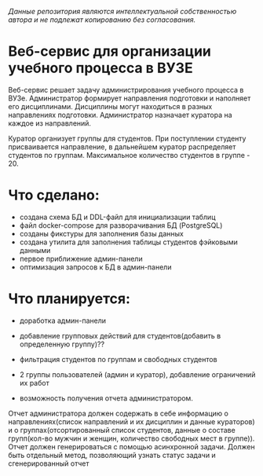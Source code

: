 *Данные репозитория являются интеллектуальной собственностью автора 
и не подлежат копированию без согласования.*

# Веб-сервис для организации учебного процесса в ВУЗЕ
Веб-сервис решает задачу администрирования  учебного процесса в ВУЗе. 
Администратор формирует направления подготовки и наполняет его дисциплинами. 
Дисциплины могут находиться в разных направлениях подготовки. 
Администратор назначает куратора на каждое из направлений.

Куратор организует группы для студентов. При поступлении студенту присваивается направление, 
в дальнейшем куратор распределяет студентов по группам. 
Максимальное количество студентов в группе - 20.

# Что сделано:
- создана схема БД и DDL-файл для инициализации таблиц
- файл docker-compose для разворачивания БД (PostgreSQL)
- созданы фикстуры для заполнения базы данных
- создана утилита для заполнения таблицы студентов фэйковыми данными
- первое приближение админ-панели 
- оптимизация запросов к БД в админ-панели

# Что планируется:
- доработка админ-панели
- добавление групповых действий для студентов(добавить в определенную группу)??
- фильтрация студентов по группам и свободных студентов
- 2 группы пользователей (админ и куратор), добавление ограничений их работ

- возможность получения отчета администратором.

Отчет администратора должен содержать в себе информацию о
направлениях(список направлений и их дисциплин и данные кураторов) и о
группах(отсортированный список студентов, данные о составе групп(кол-во
мужчин и женщин, количество свободных мест в группе)).
Отчет должен генерироваться с помощью асинхронной задачи. Должен быть
отдельный метод, позволяющий узнать статус задачи и сгенерированный
отчет
  